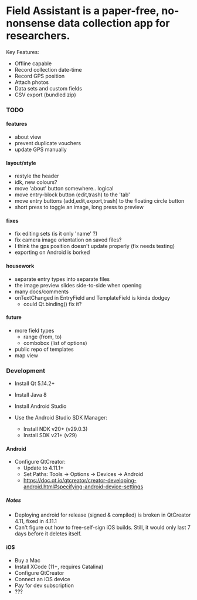 
# Field Assistant is a paper-free, no-nonsense data collection app for researchers.

Key Features:

- Offline capable
- Record collection date-time
- Record GPS position
- Attach photos
- Data sets and custom fields
- CSV export (bundled zip)


### TODO

#### features
- about view
- prevent duplicate vouchers
- update GPS manually

#### layout/style
- restyle the header
- idk, new colours?
- move 'about' button somewhere.. logical
- move entry-block button (edit,trash) to the 'tab'
- move entry buttons (add,edit,export,trash) to the floating circle button
- short press to toggle an image, long press to preview

#### fixes
- fix editing sets (is it only 'name' ?)
- fix camera image orientation on saved files?
- I think the gps position doesn't update properly (fix needs testing)
- exporting on Android is borked

#### housework
- separate entry types into separate files
- the image preview slides side-to-side when opening
- many docs/comments
- onTextChanged in EntryField and TemplateField is kinda dodgey
    - could Qt.binding() fix it?

#### future
- more field types
    - range (from, to)
    - combobox (list of options)
- public repo of templates
- map view

### Development

+ Install Qt 5.14.2+
+ Install Java 8
+ Install Android Studio

+ Use the Android Studio SDK Manager:
    + Install NDK v20+ (v29.0.3)
    + Install SDK v21+ (v29)

#### Android

+ Configure QtCreator:
    + Update to 4.11.1+
    + Set Paths: Tools -> Options -> Devices -> Android
    + https://doc.qt.io/qtcreator/creator-developing-android.html#specifying-android-device-settings

##### Notes
+ Deploying android for release (signed & compiled) is broken in QtCreator 4.11, fixed in 4.11.1
+ Can't figure out how to free-self-sign iOS builds. Still, it would only last 7 days before it deletes itself.

#### iOS
+ Buy a Mac
+ Install XCode (11+, requires Catalina)
+ Configure QtCreator
+ Connect an iOS device
+ Pay for dev subscription
+ ???
